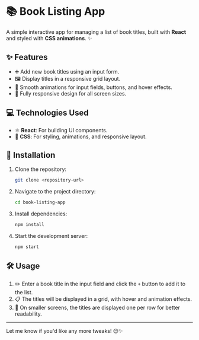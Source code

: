 # 📚 Book Listing App

A simple interactive app for managing a list of book titles, built with **React** and styled with **CSS animations**. ✨

## ✨ Features

- ➕ Add new book titles using an input form.
- 🖼️ Display titles in a responsive grid layout.
- 🎨 Smooth animations for input fields, buttons, and hover effects.
- 📱 Fully responsive design for all screen sizes.

## 💻 Technologies Used

- ⚛️ **React**: For building UI components.
- 🎨 **CSS**: For styling, animations, and responsive layout.

## 🚀 Installation

1. Clone the repository:
   ```bash
   git clone <repository-url>
   ```
2. Navigate to the project directory:
   ```bash
   cd book-listing-app
   ```
3. Install dependencies:
   ```bash
   npm install
   ```
4. Start the development server:
   ```bash
   npm start
   ```

## 🛠️ Usage

1. ✏️ Enter a book title in the input field and click the `+` button to add it to the list.
2. 📋 The titles will be displayed in a grid, with hover and animation effects.
3. 📱 On smaller screens, the titles are displayed one per row for better readability.

---

Let me know if you'd like any more tweaks! 😊✨
